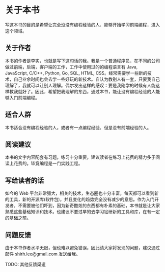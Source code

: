 # 关于本书

写这本书的目的是希望让完全没没有编程经验的人，能够开始学习前端编程，进入这个领域。

## 关于作者

本书的作者是李实，也就是写下这句话的我。我是一个普通程序员，在不同的公司做过前端，后端，客户端的工作，工作中使用过的的编程语言有 Java, JavaScript, C/C++, Python, Go, SQL, HTML, CSS。经常需要学一些新的技术，自己业余时间也会去学一些好玩的新技术。自认为教别人有一套，只要我自己理解了，我就可以让别人理解。偶尔发出这样的感叹：要是我刚学的时候有人能这样教我就好了。因此，希望把我理解的东西，通过本书，能让没有编程经验的人能够入门前端编程。

## 适合人群

本书适合没有编程经验的人，或者有一点编程经验，但是没有前端经验的人。

## 阅读建议

本书的文字内容配套有习题，练习十分重要，建议读者在练习上花费的精力多于阅读上花费的。毕竟编程是一门实践工程。

## 写给读者的话

如今的 Web 平台非常强大，相关的技术，生态圈也十分丰富，每天都可以看到新的工具，新的开源库(软件包)，并且变化的趋势完全没有减少的意思。作为入门开发者，不需要被他们吓到，因为新奇酷炫的东西都有朴素的基础，本书就是让大家熟悉这些基础知识和技术。也建议不要过早的去学习钻研新的工具和库，在有一定的基础之前。

## 问题反馈

由于本书作者水平无限，但也难以避免错误，因此请大家将发现的问题，建议通过邮件 shirh.lee@gmail.com 发送给我。

TODO: 其他反馈渠道